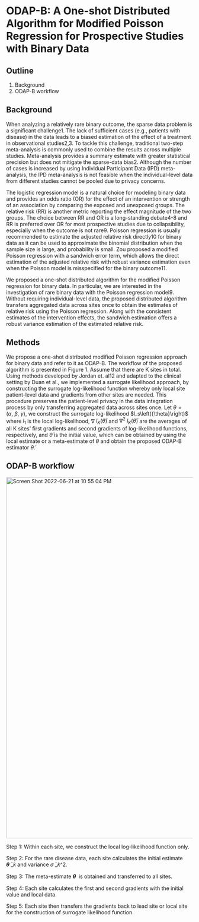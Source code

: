 ODAP-B: A One-shot Distributed Algorithm for Modified Poisson Regression for Prospective Studies with Binary Data
==============================================
## Outline
1. Background
2. ODAP-B workflow


## Background
When analyzing a relatively rare binary outcome, the sparse data problem is a significant challenge1. The lack of sufficient cases (e.g., patients with disease) in the data leads to a biased estimation of the effect of a treatment in observational studies2,3. To tackle this challenge, traditional two-step meta-analysis is commonly used to combine the results across multiple studies. Meta-analysis provides a summary estimate with greater statistical precision but does not mitigate the sparse-data bias2. Although the number of cases is increased by using Individual Participant Data (IPD) meta-analysis, the IPD meta-analysis is not feasible when the individual-level data from different studies cannot be pooled due to privacy concerns. 

The logistic regression model is a natural choice for modeling binary data and provides an odds ratio (OR) for the effect of an intervention or strength of an association by comparing the exposed and unexposed groups. The relative risk (RR) is another metric reporting the effect magnitude of the two groups. The choice between RR and OR is a long-standing debate4-8 and RR is preferred over OR for most prospective studies due to collapsibility, especially when the outcome is not rare9. Poisson regression is usually recommended to estimate the adjusted relative risk directly10 for binary data as it can be used to approximate the binomial distribution when the sample size is large, and probability is small. Zou proposed a modified Poisson regression with a sandwich error term, which allows the direct estimation of the adjusted relative risk with robust variance estimation even when the Poisson model is misspecified for the binary outcome11. 

We proposed a one-shot distributed algorithm for the modified Poisson regression for binary data. In particular, we are interested in the investigation of rare binary data with the Poisson regression model9. Without requiring individual-level data, the proposed distributed algorithm transfers aggregated data across sites once to obtain the estimates of relative risk using the Poisson regression. Along with the consistent estimates of the intervention effects, the sandwich estimation offers a robust variance estimation of the estimated relative risk. 

## Methods
We propose a one-shot distributed modified Poisson regression approach for binary data and refer to it as ODAP-B. The workflow of the proposed algorithm is presented in Figure 1. Assume that there are K sites in total. Using methods developed by Jordan et. al12 and adapted to the clinical setting by Duan et al., we implemented a surrogate likelihood approach, by constructing the surrogate log-likelihood function whereby only local site patient-level data and gradients from other sites are needed. This procedure preserves the patient-level privacy in the data integration process by only transferring aggregated data across sites once. 
Let ${\theta} = (\alpha,\ \beta,\ {\gamma})$, we construct the surrogate log-likelihood $l_s\left(\{\theta}\right)$ 
where $l_1$ is the local log-likelihood, 
$\nabla$ $l_K(\bar{{\theta}})$ and ${\nabla}^2$ $l_K(\bar{{\theta}})$ are 
the averages of all K sites’ first gradients and second gradients of log-likelihood functions, respectively, and $\bar{{\theta}}$ is the initial value, 
which can be obtained by using the local estimate or a meta-estimate of ${\theta}$ and obtain the proposed ODAP-B estimator 
$\widetilde{{\theta}}.$

## ODAP-B workflow

<img width="973" alt="Screen Shot 2022-06-21 at 10 55 04 PM" src="https://user-images.githubusercontent.com/42978639/174933536-4a18d788-e556-434a-b8e3-3be759e1db18.png">

Step 1: Within each site, we construct the local log-likelihood function only. 

Step 2: For the rare disease data, each site calculates the initial estimate 𝜽 ̂_𝑘 and variance 𝜎 ̂_𝑘^2. 

Step 3: The meta-estimate 𝜽  is obtained and transferred to all sites. 

Step 4: Each site calculates the first and second gradients with the initial value and local data.

Step 5: Each site then transfers the gradients back to lead site or local site for the construction of surrogate likelihood function. 


